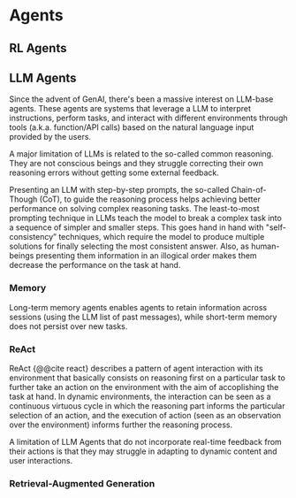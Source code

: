 # Agents


## RL Agents



## LLM Agents

Since the advent of GenAI, there's been a massive interest on LLM-base agents. These agents are systems that leverage a LLM to interpret instructions, perform tasks, and interact with different environments through tools (a.k.a. function/API calls) based on the natural language input provided by the users.

A major limitation of LLMs is related to the so-called common reasoning. They are not conscious beings and they struggle correcting their own reasoning errors without getting some external feedback.

Presenting an LLM with step-by-step prompts, the so-called Chain-of-Though (CoT), to guide the reasoning process helps achieving better performance on solving complex reasoning tasks. The least-to-most prompting technique in LLMs teach the model to break a complex task into a sequence of simpler and smaller steps. This goes hand in hand with "self-consistency” techniques, which require the model to produce multiple solutions for finally selecting the most consistent answer. Also, as human-beings presenting them information in an illogical order makes them decrease the performance on the task at hand.

### Memory

Long-term memory agents enables agents to retain information across sessions (using the LLM list of past messages), while short-term memory does not persist over new tasks.

### ReAct

ReAct {@@cite react} describes a pattern of agent interaction with its environment that basically consists on reasoning first on a particular task to further take an action on the environment with the aim of accoplishing the task at hand. In dynamic environments, the interaction can be seen as a continuous virtuous cycle in which the reasoning part informs the particular selection of an action, and the execution of action (seen as an observation over the environment) informs further the reasoning process.

A limitation of LLM Agents that do not incorporate real-time feedback from their actions is that they may struggle in adapting to dynamic content and user interactions.

### Retrieval-Augmented Generation

